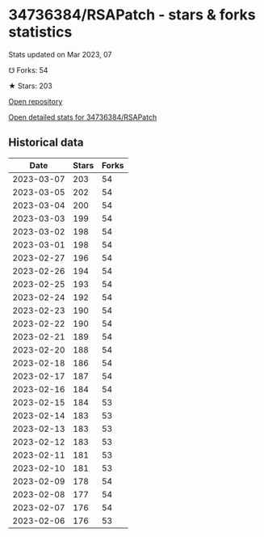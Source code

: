 # 34736384/RSAPatch - stars & forks statistics

Stats updated on Mar 2023, 07

☋ Forks: 54

★ Stars: 203

[Open repository](https://github.com/34736384/RSAPatch)

[Open detailed stats for 34736384/RSAPatch](https://reviewgithub.com/rep/34736384/RSAPatch)

## Historical data
| Date | Stars | Forks |
|------|-------|-------|
| 2023-03-07 | 203 | 54 | 
| 2023-03-05 | 202 | 54 | 
| 2023-03-04 | 200 | 54 | 
| 2023-03-03 | 199 | 54 | 
| 2023-03-02 | 198 | 54 | 
| 2023-03-01 | 198 | 54 | 
| 2023-02-27 | 196 | 54 | 
| 2023-02-26 | 194 | 54 | 
| 2023-02-25 | 193 | 54 | 
| 2023-02-24 | 192 | 54 | 
| 2023-02-23 | 190 | 54 | 
| 2023-02-22 | 190 | 54 | 
| 2023-02-21 | 189 | 54 | 
| 2023-02-20 | 188 | 54 | 
| 2023-02-18 | 186 | 54 | 
| 2023-02-17 | 187 | 54 | 
| 2023-02-16 | 184 | 54 | 
| 2023-02-15 | 184 | 53 | 
| 2023-02-14 | 183 | 53 | 
| 2023-02-13 | 183 | 53 | 
| 2023-02-12 | 183 | 53 | 
| 2023-02-11 | 181 | 53 | 
| 2023-02-10 | 181 | 53 | 
| 2023-02-09 | 178 | 54 | 
| 2023-02-08 | 177 | 54 | 
| 2023-02-07 | 176 | 54 | 
| 2023-02-06 | 176 | 53 | 

